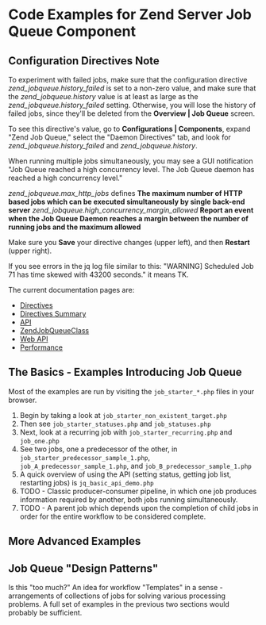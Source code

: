 # Code Examples for Zend Server Job Queue Component
## Configuration Directives Note
To experiment with failed jobs, make sure that the configuration directive *zend_jobqueue.history_failed* is set to a non-zero value, and make sure that the *zend_jobqueue.history* value is at least as large as the *zend_jobqueue.history_failed* setting. Otherwise, you will lose the history of failed jobs, since they'll be deleted from the **Overview | Job Queue** screen.

To see this directive's value, go to **Configurations | Components**, expand "Zend Job Queue," select the "Daemon Directives" tab, and look for *zend_jobqueue.history_failed* and *zend_jobqueue.history*.

When running multiple jobs simultaneously, you may see a GUI notification "Job Queue reached a high concurrency level. The Job Queue daemon has reached a high concurrency level."

*zend_jobqueue.max_http_jobs* defines **The maximum number of HTTP based jobs which can be executed simultaneously by single back-end server**
*zend_jobqueue.high_concurrency_margin_allowed* **Report an event when the Job Queue Daemon reaches a margin between the number of running jobs and the maximum allowed**

Make sure you **Save** your directive changes (upper left), and then **Restart** (upper right).

If you see errors in the jq log file similar to this: "WARNING] Scheduled Job 71 has time skewed with 43200 seconds." it means TK.

The current documentation pages are:

- [Directives](http://files.zend.com/help/Zend-Server-6/zend-server.htm#zend_job_queue_-_configuration_directives.htm)
- [Directives Summary](http://files.zend.com/help/Zend-Server-6/zend-server.htm#jqd-directives.html)
- [API](http://files.zend.com/help/Zend-Server-6/zend-server.htm#jobqueue-global-api.html)
- [ZendJobQueueClass](http://files.zend.com/help/Zend-Server-6/zend-server.htm#jobqueue-class-zendjobqueue.html)
- [Web API](http://files.zend.com/help/Zend-Server-6/zend-server.htm#job_queue_methods.htm)
- [Performance](http://files.zend.com/help/Zend-Server-6/zend-server.htm#optimizing_job_queue_performance.htm)

## The Basics - Examples Introducing Job Queue
Most of the examples are run by visiting the `job_starter_*.php` files in your browser.

1. Begin by taking a look at `job_starter_non_existent_target.php`
2. Then see `job_starter_statuses.php` and `job_statuses.php`
3. Next, look at a recurring job with `job_starter_recurring.php` and `job_one.php`
4. See two jobs, one a predecessor of the other, in `job_starter_predecessor_sample_1.php`, `job_A_predecessor_sample_1.php`, and `job_B_predecessor_sample_1.php`
5. A quick overview of using the API (setting status, getting job list, restarting jobs) is `jq_basic_api_demo.php`
6. TODO - Classic producer-consumer pipeline, in which one job produces information required by another, both jobs running simultaneously.
7. TODO - A parent job which depends upon the completion of child jobs in order for the entire workflow to be considered complete.

## More Advanced Examples

## Job Queue "Design Patterns"
Is this "too much?" An idea for workflow "Templates" in a sense - arrangements of collections of jobs for solving various processing problems. A full set of examples in the previous two sections would probably be sufficient.


